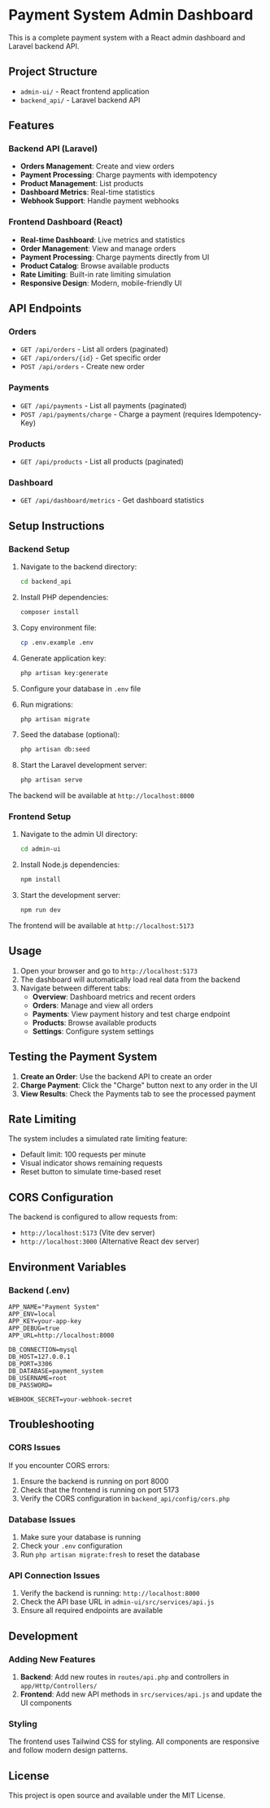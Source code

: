 # Payment System Admin Dashboard

This is a complete payment system with a React admin dashboard and Laravel backend API.

## Project Structure

- `admin-ui/` - React frontend application
- `backend_api/` - Laravel backend API

## Features

### Backend API (Laravel)
- **Orders Management**: Create and view orders
- **Payment Processing**: Charge payments with idempotency
- **Product Management**: List products
- **Dashboard Metrics**: Real-time statistics
- **Webhook Support**: Handle payment webhooks

### Frontend Dashboard (React)
- **Real-time Dashboard**: Live metrics and statistics
- **Order Management**: View and manage orders
- **Payment Processing**: Charge payments directly from UI
- **Product Catalog**: Browse available products
- **Rate Limiting**: Built-in rate limiting simulation
- **Responsive Design**: Modern, mobile-friendly UI

## API Endpoints

### Orders
- `GET /api/orders` - List all orders (paginated)
- `GET /api/orders/{id}` - Get specific order
- `POST /api/orders` - Create new order

### Payments
- `GET /api/payments` - List all payments (paginated)
- `POST /api/payments/charge` - Charge a payment (requires Idempotency-Key)

### Products
- `GET /api/products` - List all products (paginated)

### Dashboard
- `GET /api/dashboard/metrics` - Get dashboard statistics

## Setup Instructions

### Backend Setup

1. Navigate to the backend directory:
   ```bash
   cd backend_api
   ```

2. Install PHP dependencies:
   ```bash
   composer install
   ```

3. Copy environment file:
   ```bash
   cp .env.example .env
   ```

4. Generate application key:
   ```bash
   php artisan key:generate
   ```

5. Configure your database in `.env` file

6. Run migrations:
   ```bash
   php artisan migrate
   ```

7. Seed the database (optional):
   ```bash
   php artisan db:seed
   ```

8. Start the Laravel development server:
   ```bash
   php artisan serve
   ```

The backend will be available at `http://localhost:8000`

### Frontend Setup

1. Navigate to the admin UI directory:
   ```bash
   cd admin-ui
   ```

2. Install Node.js dependencies:
   ```bash
   npm install
   ```

3. Start the development server:
   ```bash
   npm run dev
   ```

The frontend will be available at `http://localhost:5173`

## Usage

1. Open your browser and go to `http://localhost:5173`
2. The dashboard will automatically load real data from the backend
3. Navigate between different tabs:
   - **Overview**: Dashboard metrics and recent orders
   - **Orders**: Manage and view all orders
   - **Payments**: View payment history and test charge endpoint
   - **Products**: Browse available products
   - **Settings**: Configure system settings

## Testing the Payment System

1. **Create an Order**: Use the backend API to create an order
2. **Charge Payment**: Click the "Charge" button next to any order in the UI
3. **View Results**: Check the Payments tab to see the processed payment

## Rate Limiting

The system includes a simulated rate limiting feature:
- Default limit: 100 requests per minute
- Visual indicator shows remaining requests
- Reset button to simulate time-based reset

## CORS Configuration

The backend is configured to allow requests from:
- `http://localhost:5173` (Vite dev server)
- `http://localhost:3000` (Alternative React dev server)

## Environment Variables

### Backend (.env)
```
APP_NAME="Payment System"
APP_ENV=local
APP_KEY=your-app-key
APP_DEBUG=true
APP_URL=http://localhost:8000

DB_CONNECTION=mysql
DB_HOST=127.0.0.1
DB_PORT=3306
DB_DATABASE=payment_system
DB_USERNAME=root
DB_PASSWORD=

WEBHOOK_SECRET=your-webhook-secret
```

## Troubleshooting

### CORS Issues
If you encounter CORS errors:
1. Ensure the backend is running on port 8000
2. Check that the frontend is running on port 5173
3. Verify the CORS configuration in `backend_api/config/cors.php`

### Database Issues
1. Make sure your database is running
2. Check your `.env` configuration
3. Run `php artisan migrate:fresh` to reset the database

### API Connection Issues
1. Verify the backend is running: `http://localhost:8000`
2. Check the API base URL in `admin-ui/src/services/api.js`
3. Ensure all required endpoints are available

## Development

### Adding New Features
1. **Backend**: Add new routes in `routes/api.php` and controllers in `app/Http/Controllers/`
2. **Frontend**: Add new API methods in `src/services/api.js` and update the UI components

### Styling
The frontend uses Tailwind CSS for styling. All components are responsive and follow modern design patterns.

## License

This project is open source and available under the MIT License.
